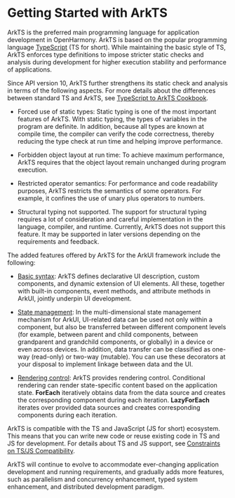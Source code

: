 # Getting Started with ArkTS


ArkTS is the preferred main programming language for application development in OpenHarmony. ArkTS is based on the popular programming language [TypeScript](https://www.typescriptlang.org/) (TS for short). While maintaining the basic style of TS, ArkTS enforces type definitions to impose stricter static checks and analysis during development for higher execution stability and performance of applications.


Since API version 10, ArkTS further strengthens its static check and analysis in terms of the following aspects. For more details about the differences between standard TS and ArkTS, see [TypeScript to ArkTS Cookbook](typescript-to-arkts-migration-guide.md).


- Forced use of static types: Static typing is one of the most important features of ArkTS. With static typing, the types of variables in the program are definite. In addition, because all types are known at compile time, the compiler can verify the code correctness, thereby reducing the type check at run time and helping improve performance.

- Forbidden object layout at run time: To achieve maximum performance, ArkTS requires that the object layout remain unchanged during program execution.

- Restricted operator semantics: For performance and code readability purposes, ArkTS restricts the semantics of some operators. For example, it confines the use of unary plus operators to numbers.

- Structural typing not supported. The support for structural typing requires a lot of consideration and careful implementation in the language, compiler, and runtime. Currently, ArkTS does not support this feature. It may be supported in later versions depending on the requirements and feedback.


The added features offered by ArkTS for the ArkUI framework include the following:


- [Basic syntax](arkts-basic-syntax-overview.md): ArkTS defines declarative UI description, custom components, and dynamic extension of UI elements. All these, together with built-in components, event methods, and attribute methods in ArkUI, jointly underpin UI development.

- [State management](arkts-state-management-overview.md): In the multi-dimensional state management mechanism for ArkUI, UI-related data can be used not only within a component, but also be transferred between different component levels (for example, between parent and child components, between grandparent and grandchild components, or globally) in a device or even across devices. In addition, data transfer can be classified as one-way (read-only) or two-way (mutable). You can use these decorators at your disposal to implement linkage between data and the UI.

- [Rendering control](arkts-rendering-control-overview.md): ArkTS provides rendering control. Conditional rendering can render state-specific content based on the application state. **ForEach** iteratively obtains data from the data source and creates the corresponding component during each iteration. **LazyForEach** iterates over provided data sources and creates corresponding components during each iteration.


ArkTS is compatible with the TS and JavaScript (JS for short) ecosystem. This means that you can write new code or reuse existing code in TS and JS for development. For details about TS and JS support, see [Constraints on TS/JS Compatibility](arkts-migration-background.md#constraints-on-tsjs-compatibility).


ArkTS will continue to evolve to accommodate ever-changing application development and running requirements, and gradually adds more features, such as parallelism and concurrency enhancement, typed system enhancement, and distributed development paradigm.
